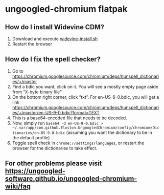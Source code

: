 # ungoogled-chromium flatpak

## How do I install Widevine CDM?
	
1. Download and execute [widevine-install.sh](https://github.com/flathub/com.github.Eloston.UngoogledChromium/raw/beta/widevine-install.sh)
2. Restart the browser

## How do I fix the spell checker?

1. Go to https://chromium.googlesource.com/chromium/deps/hunspell_dictionaries/+/master
2. Find a bdic you want, click on it. You will see a mostly empty page aside from “X-byte binary file”
3. On the bottom right corner, click “txt”. For en-US-9-0.bdic, you will get a link https://chromium.googlesource.com/chromium/deps/hunspell_dictionaries/+/master/en-US-9-0.bdic?format=TEXT
4. This is a base64-encoded file that needs to be decoded.
5. Now, simply run `base64 -d en-US-9-0.bdic > ~/.var/app/com.github.Eloston.UngoogledChromium/config/chromium/Dictionaries/en-US-9-0.bdic` (assuming you want the dictionary to be in the default profile)
6. Toggle spell check in `chrome://settings/languages`, or restart the browser for the dictionaries to take effect.

## For other problems please visit https://ungoogled-software.github.io/ungoogled-chromium-wiki/faq
